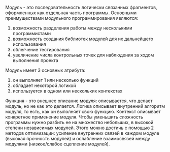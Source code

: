 Модуль - это последовательность логически связанных фрагментов, оформленных как отдельная часть программы. 
Основными преимуществами модульного программирования являются:
1. возможность разделения работы между несколькими программистами
2. возможность создания библиотек модулей для их дальнейшего использования 
3. облегчение тестирования
4. увеличение числа контрольных точек для наблюдения за ходом выполнения проекта

Модуль имеет 3 основных атрибута:
1. он выполняет 1 или несколько функций
2. обладает некоторой логикой
3. используется в одном или нескольких контекстах

Функция - это внешнее описание модуля: описывается, что делает модуль, но не как это делается.
Логика описывает внутренний алгоритм модуля, то есть, как он выполняет свою функцию.
Контекст описывает конкретное применение модуля.
Чтобы уменьшить сложность программы нужно разбить ее на множество небольших, в высокой степени независимых модулей. Этого можно достичь с помощью 2 методов оптимизации: усиление внутренних связей в каждом модуле (высокая прочность модулей) и ослабление взаимосвязей между модулями (низкое/слабое сцепление модулей).